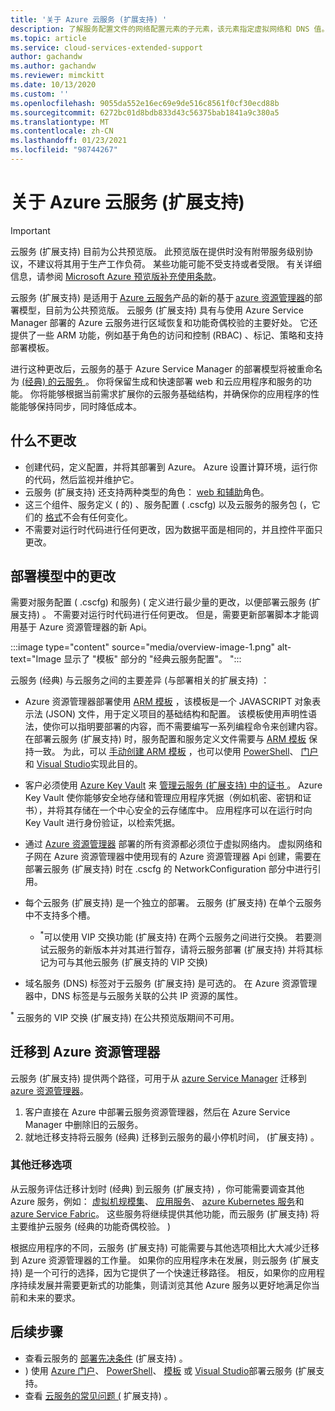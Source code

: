 ```yaml
---
title: '关于 Azure 云服务 (扩展支持) '
description: 了解服务配置文件的网络配置元素的子元素，该元素指定虚拟网络和 DNS 值。
ms.topic: article
ms.service: cloud-services-extended-support
author: gachandw
ms.author: gachandw
ms.reviewer: mimckitt
ms.date: 10/13/2020
ms.custom: ''
ms.openlocfilehash: 9055da552e16ec69e9de516c8561f0cf30ecd88b
ms.sourcegitcommit: 6272bc01d8bdb833d43c56375bab1841a9c380a5
ms.translationtype: MT
ms.contentlocale: zh-CN
ms.lasthandoff: 01/23/2021
ms.locfileid: "98744267"
---
```

# <a name="about-azure-cloud-services-extended-support"></a>关于 Azure 云服务 (扩展支持) 

> [!IMPORTANT]
> 云服务 (扩展支持) 目前为公共预览版。
> 此预览版在提供时没有附带服务级别协议，不建议将其用于生产工作负荷。 某些功能可能不受支持或者受限。 有关详细信息，请参阅 [Microsoft Azure 预览版补充使用条款](https://azure.microsoft.com/support/legal/preview-supplemental-terms/)。

云服务 (扩展支持) 是适用于 [Azure 云服务](https://azure.microsoft.com/services/cloud-services/)产品的新的基于 [azure 资源管理器](https://docs.microsoft.com/azure/azure-resource-manager/management/overview)的部署模型，目前为公共预览版。 云服务 (扩展支持) 具有与使用 Azure Service Manager 部署的 Azure 云服务进行区域恢复和功能奇偶校验的主要好处。 它还提供了一些 ARM 功能，例如基于角色的访问和控制 (RBAC) 、标记、策略和支持部署模板。  

进行这种更改后，云服务的基于 Azure Service Manager 的部署模型将被重命名为 [ (经典) 的云服务 ](../cloud-services/cloud-services-choose-me.md)。 你将保留生成和快速部署 web 和云应用程序和服务的功能。 你将能够根据当前需求扩展你的云服务基础结构，并确保你的应用程序的性能能够保持同步，同时降低成本。  

## <a name="what-does-not-change"></a>什么不更改 
- 创建代码，定义配置，并将其部署到 Azure。 Azure 设置计算环境，运行你的代码，然后监视并维护它。
- 云服务 (扩展支持) 还支持两种类型的角色： [web 和辅助](../cloud-services/cloud-services-choose-me.md)角色。 
- 这三个组件、服务定义 ( 的) 、服务配置 ( .cscfg) 以及云服务的服务包 (，它们的 [格式](cloud-services-model-and-package.md)不会有任何变化。 
- 不需要对运行时代码进行任何更改，因为数据平面是相同的，并且控件平面只更改。  

## <a name="changes-in-deployment-model"></a>部署模型中的更改

需要对服务配置 ( .cscfg) 和服务)  ( 定义进行最少量的更改，以便部署云服务 (扩展支持) 。 不需要对运行时代码进行任何更改。 但是，需要更新部署脚本才能调用基于 Azure 资源管理器的新 Api。 

:::image type="content" source="media/overview-image-1.png" alt-text="Image 显示了 &quot;模板&quot; 部分的 &quot;经典云服务配置&quot;。 ":::

云服务 (经典) 与云服务之间的主要差异 (与部署相关的扩展支持) ： 

- Azure 资源管理器部署使用 [ARM 模板](https://docs.microsoft.com/azure/azure-resource-manager/templates/overview) ，该模板是一个 JAVASCRIPT 对象表示法 (JSON) 文件，用于定义项目的基础结构和配置。 该模板使用声明性语法，使你可以指明要部署的内容，而不需要编写一系列编程命令来创建内容。 在部署云服务 (扩展支持) 时，服务配置和服务定义文件需要与 [ARM 模板](https://docs.microsoft.com/azure/azure-resource-manager/templates/overview) 保持一致。 为此，可以 [手动创建 ARM 模板](deploy-template.md) ，也可以使用 [PowerShell](deploy-powershell.md)、 [门户](deploy-portal.md) 和 [Visual Studio](deploy-visual-studio.md)实现此目的。  

- 客户必须使用 [Azure Key Vault](https://docs.microsoft.com/azure/key-vault/general/overview) 来 [管理云服务 (扩展支持) 中的证书 ](certificates-and-key-vault.md)。 Azure Key Vault 使你能够安全地存储和管理应用程序凭据（例如机密、密钥和证书），并将其存储在一个中心安全的云存储库中。 应用程序可以在运行时向 Key Vault 进行身份验证，以检索凭据。 

- 通过 [Azure 资源管理器](https://docs.microsoft.com/azure/azure-resource-manager/templates/overview) 部署的所有资源都必须位于虚拟网络内。 虚拟网络和子网在 Azure 资源管理器中使用现有的 Azure 资源管理器 Api 创建，需要在部署云服务 (扩展支持) 时在 .cscfg 的 NetworkConfiguration 部分中进行引用。   

- 每个云服务 (扩展支持) 是一个独立的部署。 云服务 (扩展支持) 在单个云服务中不支持多个槽。  
    - <sup>*</sup>可以使用 VIP 交换功能 (扩展支持) 在两个云服务之间进行交换。 若要测试云服务的新版本并对其进行暂存，请将云服务部署 (扩展支持) 并将其标记为可与其他云服务 (扩展支持的 VIP 交换)   

- 域名服务 (DNS) 标签对于云服务 (扩展支持) 是可选的。 在 Azure 资源管理器中，DNS 标签是与云服务关联的公共 IP 资源的属性。 


<sup>*</sup> 云服务的 VIP 交换 (扩展支持) 在公共预览版期间不可用。  

## <a name="migration-to-azure-resource-manager"></a>迁移到 Azure 资源管理器

云服务 (扩展支持) 提供两个路径，可用于从 [azure Service Manager](https://docs.microsoft.com/powershell/azure/servicemanagement/overview?view=azuresmps-4.0.0&preserve-view=true ) 迁移到 [azure 资源管理器](https://docs.microsoft.com/azure/azure-resource-manager/management/overview)。 
1) 客户直接在 Azure 中部署云服务资源管理器，然后在 Azure Service Manager 中删除旧的云服务。 
2) 就地迁移支持将云服务 (经典) 迁移到云服务的最小停机时间， (扩展支持) 。 

### <a name="additional-migration-options"></a>其他迁移选项

从云服务评估迁移计划时 (经典) 到云服务 (扩展支持) ，你可能需要调查其他 Azure 服务，例如： [虚拟机规模集](https://docs.microsoft.com/azure/virtual-machine-scale-sets/overview)、 [应用服务](https://docs.microsoft.com/azure/app-service/overview)、 [azure Kubernetes 服务](https://docs.microsoft.com/azure/aks/intro-kubernetes)和 [azure Service Fabric](https://docs.microsoft.com/azure/service-fabric/service-fabric-overview)。 这些服务将继续提供其他功能，而云服务 (扩展支持) 将主要维护云服务 (经典的功能奇偶校验。 )  

根据应用程序的不同，云服务 (扩展支持) 可能需要与其他选项相比大大减少迁移到 Azure 资源管理器的工作量。 如果你的应用程序未在发展，则云服务 (扩展支持) 是一个可行的选择，因为它提供了一个快速迁移路径。 相反，如果你的应用程序持续发展并需要更新式的功能集，则请浏览其他 Azure 服务以更好地满足你当前和未来的要求。 

## <a name="next-steps"></a>后续步骤
- 查看云服务的 [部署先决条件](deploy-prerequisite.md) (扩展支持) 。
- ) 使用 [Azure 门户](deploy-portal.md)、 [PowerShell](deploy-powershell.md)、 [模板](deploy-template.md) 或 [Visual Studio](deploy-visual-studio.md)部署云服务 (扩展支持。
- 查看 [云服务的常见问题 (](faq.md) 扩展支持) 。
